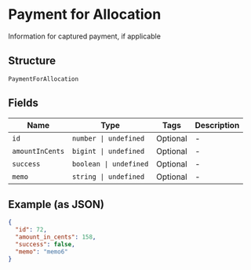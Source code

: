 
# Payment for Allocation

Information for captured payment, if applicable

## Structure

`PaymentForAllocation`

## Fields

| Name | Type | Tags | Description |
|  --- | --- | --- | --- |
| `id` | `number \| undefined` | Optional | - |
| `amountInCents` | `bigint \| undefined` | Optional | - |
| `success` | `boolean \| undefined` | Optional | - |
| `memo` | `string \| undefined` | Optional | - |

## Example (as JSON)

```json
{
  "id": 72,
  "amount_in_cents": 158,
  "success": false,
  "memo": "memo6"
}
```

